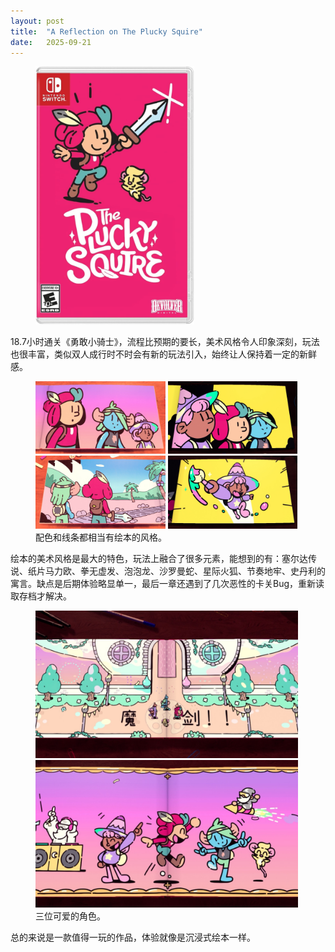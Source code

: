 ```yaml
---
layout: post
title:  "A Reflection on The Plucky Squire"
date:   2025-09-21
---
```

<figure><img src="/assets/img/20250921-the-plucky-squire_1.jpg" width="60%" /></figure>

18.7小时通关《勇敢小骑士》，流程比预期的要长，美术风格令人印象深刻，玩法也很丰富，类似双人成行时不时会有新的玩法引入，始终让人保持着一定的新鲜感。

<figure>
<img src="/assets/img/20250921-the-plucky-squire_2.jpg" width="49%" />
<img src="/assets/img/20250921-the-plucky-squire_3.jpg" width="49%" />
<img src="/assets/img/20250921-the-plucky-squire_4.jpg" width="49%" />
<img src="/assets/img/20250921-the-plucky-squire_5.jpg" width="49%" />
<figcaption>配色和线条都相当有绘本的风格。</figcaption>
</figure>

绘本的美术风格是最大的特色，玩法上融合了很多元素，能想到的有：塞尔达传说、纸片马力欧、拳无虚发、泡泡龙、沙罗曼蛇、星际火狐、节奏地牢、史丹利的寓言。缺点是后期体验略显单一，最后一章还遇到了几次恶性的卡关Bug，重新读取存档才解决。

<figure>
<img src="/assets/img/20250921-the-plucky-squire_6.jpg" width="99%" />
<img src="/assets/img/20250921-the-plucky-squire_7.jpg" width="99%" />
<figcaption>三位可爱的角色。</figcaption>
</figure>

总的来说是一款值得一玩的作品，体验就像是沉浸式绘本一样。
